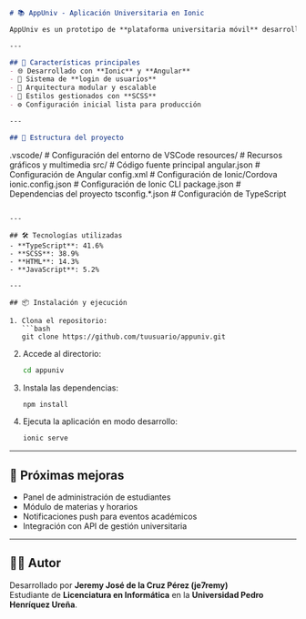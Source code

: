 
```markdown
# 📚 AppUniv - Aplicación Universitaria en Ionic

AppUniv es un prototipo de **plataforma universitaria móvil** desarrollado con **Ionic Framework** y **Angular**. Incluye un sistema de **login básico** y una arquitectura modular diseñada para expandirse con funcionalidades de gestión académica.

---

## 🚀 Características principales
- 🌐 Desarrollado con **Ionic** y **Angular**
- 🔑 Sistema de **login de usuarios**
- 📂 Arquitectura modular y escalable
- 🎨 Estilos gestionados con **SCSS**
- ⚙️ Configuración inicial lista para producción

---

## 📁 Estructura del proyecto

```
.vscode/              # Configuración del entorno de VSCode
resources/            # Recursos gráficos y multimedia
src/                  # Código fuente principal
angular.json          # Configuración de Angular
config.xml            # Configuración de Ionic/Cordova
ionic.config.json     # Configuración de Ionic CLI
package.json          # Dependencias del proyecto
tsconfig.*.json       # Configuración de TypeScript
```

---

## 🛠️ Tecnologías utilizadas
- **TypeScript**: 41.6%
- **SCSS**: 38.9%
- **HTML**: 14.3%
- **JavaScript**: 5.2%

---

## 📦 Instalación y ejecución

1. Clona el repositorio:
   ```bash
   git clone https://github.com/tuusuario/appuniv.git
   ```

2. Accede al directorio:
   ```bash
   cd appuniv
   ```

3. Instala las dependencias:
   ```bash
   npm install
   ```

4. Ejecuta la aplicación en modo desarrollo:
   ```bash
   ionic serve
   ```

---

## 📌 Próximas mejoras
- Panel de administración de estudiantes
- Módulo de materias y horarios
- Notificaciones push para eventos académicos
- Integración con API de gestión universitaria

---

## 👨‍💻 Autor
Desarrollado por **Jeremy José de la Cruz Pérez (je7remy)**  
Estudiante de **Licenciatura en Informática** en la **Universidad Pedro Henríquez Ureña**.
```

